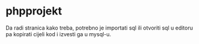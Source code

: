 # phpprojekt
Da radi stranica kako treba, potrebno je importati sql ili otvoriti sql u editoru pa kopirati cijeli kod i izvesti ga u mysql-u.
